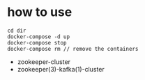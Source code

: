 # how to use
```
cd dir
docker-compose -d up 
docker-compose stop
docker-compose rm // remove the containers
```

- zookeeper-cluster
- zookeeper(3)-kafka(1)-cluster